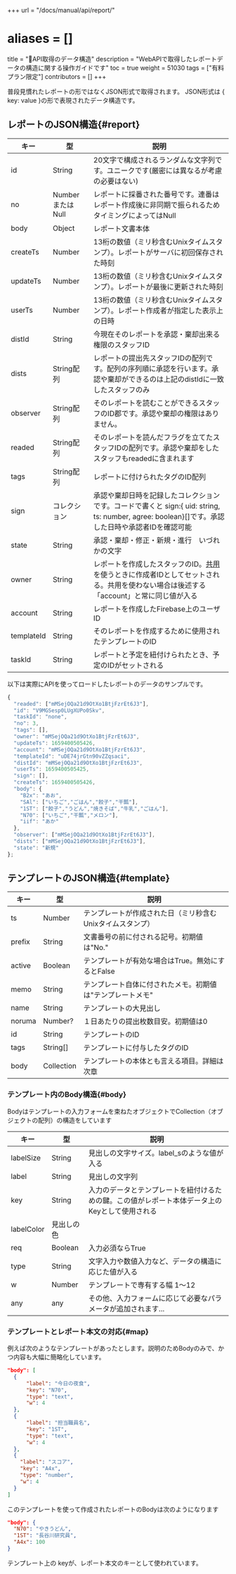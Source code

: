 +++
url = "/docs/manual/api/report/"
# aliases = []
title = "📄API取得のデータ構造"
description = "WebAPIで取得したレポートデータの構造に関する操作ガイドです"
toc = true
weight = 51030
tags = ["有料プラン限定"]
contributors = []
+++

普段見慣れたレポートの形ではなくJSON形式で取得されます。
JSON形式は { key: value }の形で表現されたデータ構造です。

## レポートのJSON構造{#report}

| キー       | 型               | 説明                                                                                                                                                                                     |
| ---------- | ---------------- | ---------------------------------------------------------------------------------------------------------------------------------------------------------------------------------------- |
| id         | String           | 20文字で構成されるランダムな文字列です。ユニークです(厳密には異なるが考慮の必要はない)                                                                                                   |
| no         | NumberまたはNull | レポートに採番された番号です。連番はレポート作成後に非同期で振られるためタイミングによってはNull                                                                                         |
| body       | Object           | レポート文書本体                                                                                                                                                                         |
| createTs   | Number           | 13桁の数値（ミリ秒含むUnixタイムスタンプ）。レポートがサーバに初回保存された時刻                                                                                                         |
| updateTs   | Number           | 13桁の数値（ミリ秒含むUnixタイムスタンプ）。レポートが最後に更新された時刻                                                                                                               |
| userTs     | Number           | 13桁の数値（ミリ秒含むUnixタイムスタンプ）。レポート作成者が指定した表示上の日時                                                                                                         |
| distId     | String           | 今現在そのレポートを承認・棄却出来る権限のスタッフID                                                                                                                                     |
| dists      | String配列       | レポートの提出先スタッフIDの配列です。配列の序列順に承認を行います。承認や棄却ができるのは上記のdistIdに一致したスタッフのみ                                                             |
| observer   | String配列       | そのレポートを読むことができるスタッフのID郡です。承認や棄却の権限はありません。                                                                                                         |
| readed     | String配列       | そのレポートを読んだフラグを立てたスタッフIDの配列です。承認や棄却をしたスタッフもreadedに含まれます                                                                                     |
| tags       | String配列       | レポートに付けられたタグのID配列                                                                                                                                                         |
| sign       | コレクション     | 承認や棄却日時を記録したコレクションです。コードで書くと sign:{ uid: string, ts: number, agree: boolean}[]です。承認した日時や承認者IDを確認可能                                         |
| state      | String           | 承認・棄却・修正・新規・進行　いづれかの文字                                                                                                                                             |
| owner      | String           | レポートを作成したスタッフのID。[共用](/docs/manual/initial-setting/staff-local/share/)を使うときに作成者IDとしてセットされる。共用を使わない場合は後述する「account」と常に同じ値が入る |
| account    | String           | レポートを作成したFirebase上のユーザID                                                                                                                                                   |
| templateId | String           | そのレポートを作成するために使用されたテンプレートのID                                                                                                                                   |
| taskId     | String           | レポートと予定を紐付けられたとき、予定のIDがセットされる                                                                                                                                 |

以下は実際にAPIを使ってロードしたレポートのデータのサンプルです。

```javascript
{
  "readed": ["mMSejOQa21d9OtXo1BtjFzrEt6J3"],
  "id": "V9MGSesp0LUgXUPo0Skv",
  "taskId": "none",
  "no": 3,
  "tags": [],
  "owner": "mMSejOQa21d9OtXo1BtjFzrEt6J3",
  "updateTs": 1659400505426,
  "account": "mMSejOQa21d9OtXo1BtjFzrEt6J3",
  "templateId": "uDE74jrGtn90vZZqsaci",
  "distId": "mMSejOQa21d9OtXo1BtjFzrEt6J3",
  "userTs": 1659400505425,
  "sign": [],
  "createTs": 1659400505426,
  "body": {
    "B2x": "あお",
    "SAl": ["いちご","ごはん","餃子","干瓢"],
    "1ST": ["餃子","うどん","焼きそば","牛乳","ごはん"],
    "N70": ["いちご","干瓢","メロン"],
    "iif": "あか"
  },
  "observer": ["mMSejOQa21d9OtXo1BtjFzrEt6J3"],
  "dists": ["mMSejOQa21d9OtXo1BtjFzrEt6J3"],
  "state": "新規"
};
```

## テンプレートのJSON構造{#template}

| キー   | 型         | 説明                                                       |
| ------ | ---------- | ---------------------------------------------------------- |
| ts     | Number     | テンプレートが作成された日（ミリ秒含むUnixタイムスタンプ） |
| prefix | String     | 文書番号の前に付される記号。初期値は"No."                  |
| active | Boolean    | テンプレートが有効な場合はTrue。無効にするとFalse          |
| memo   | String     | テンプレート自体に付されたメモ。初期値は"テンプレートメモ" |
| name   | String     | テンプレートの大見出し                                     |
| noruma | Number?    | １日あたりの提出枚数目安。初期値は0                        |
| id     | String     | テンプレートのID                                           |
| tags   | String[]   | テンプレートに付与したタグのID                             |
| body   | Collection | テンプレートの本体とも言える項目。詳細は次章               |

### テンプレート内のBody構造{#body}

Bodyはテンプレートの入力フォームを束ねたオブジェクトでCollection（オブジェクトの配列）の構造をしています

| キー       | 型         | 説明                                                                                            |
| ---------- | ---------- | ----------------------------------------------------------------------------------------------- |
| labelSize  | String     | 見出しの文字サイズ。label_sのような値が入る                                                     |
| label      | String     | 見出しの文字列                                                                                  |
| key        | String     | 入力のデータとテンプレートを紐付けるための鍵。この値がレポート本体データ上のKeyとして使用される |
| labelColor | 見出しの色 |
| req        | Boolean    | 入力必須ならTrue                                                                                |
| type       | String     | 文字入力や数値入力など、データの構造に応じた値が入る                                            |
| w          | Number     | テンプレートで専有する幅 1〜12                                                                  |
| any        | any        | その他、入力フォームに応じて必要なパラメータが追加されます...                                   |

### テンプレートとレポート本文の対応{#map}

例えば次のようなテンプレートがあったとします。説明のためBodyのみで、かつ内容も大幅に簡略化しています。

```json
"body": [
  {
      "label": "今日の夜食",
      "key": "N70",
      "type": "text",
      "w": 4
  },
  {
      "label": "担当職員名",
      "key": "1ST",
      "type": "text",
      "w": 4
  },
  {
    "label": "スコア",
    "key": "A4x",
    "type": "number",
    "w": 4
  }
]
```

このテンプレートを使って作成されたレポートのBodyは次のようになります

```json
"body": {
  "N70": "やきうどん",
  "1ST": "長谷川研究員",
  "A4x": 100
}
```

テンプレート上の keyが、レポート本文のキーとして使われています。
